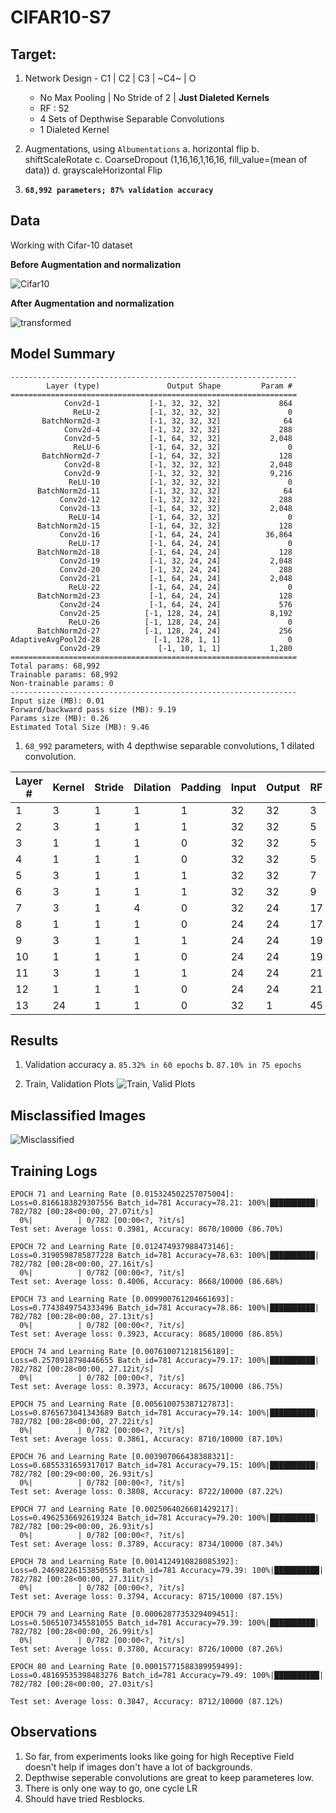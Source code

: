 # CIFAR10-S7

## Target:
1. Network Design - 
    C1 | C2 | C3 | ~C4~ | O
    - No Max Pooling | No Stride of 2 | **Just Dialeted Kernels**
    - RF : 52
    - 4 Sets of Depthwise Separable Convolutions
    - 1 Dialeted Kernel

2. Augmentations, using `Albumentations`
    a. horizontal flip
    b. shiftScaleRotate
    c. CoarseDropout (1,16,16,1,16,16, fill_value=(mean of data))
    d. grayscaleHorizontal Flip 

3. **`68,992 parameters; 87% validation accuracy`**

## Data

Working with Cifar-10 dataset

**Before Augmentation and normalization**

![Cifar10](imgs/cifar10_images.png "Cifar10")

**After Augmentation and normalization**

![transformed](imgs/transformed.png "transformed")


## Model Summary

```
----------------------------------------------------------------
        Layer (type)               Output Shape         Param #
================================================================
            Conv2d-1           [-1, 32, 32, 32]             864
              ReLU-2           [-1, 32, 32, 32]               0
       BatchNorm2d-3           [-1, 32, 32, 32]              64
            Conv2d-4           [-1, 32, 32, 32]             288
            Conv2d-5           [-1, 64, 32, 32]           2,048
              ReLU-6           [-1, 64, 32, 32]               0
       BatchNorm2d-7           [-1, 64, 32, 32]             128
            Conv2d-8           [-1, 32, 32, 32]           2,048
            Conv2d-9           [-1, 32, 32, 32]           9,216
             ReLU-10           [-1, 32, 32, 32]               0
      BatchNorm2d-11           [-1, 32, 32, 32]              64
           Conv2d-12           [-1, 32, 32, 32]             288
           Conv2d-13           [-1, 64, 32, 32]           2,048
             ReLU-14           [-1, 64, 32, 32]               0
      BatchNorm2d-15           [-1, 64, 32, 32]             128
           Conv2d-16           [-1, 64, 24, 24]          36,864
             ReLU-17           [-1, 64, 24, 24]               0
      BatchNorm2d-18           [-1, 64, 24, 24]             128
           Conv2d-19           [-1, 32, 24, 24]           2,048
           Conv2d-20           [-1, 32, 24, 24]             288
           Conv2d-21           [-1, 64, 24, 24]           2,048
             ReLU-22           [-1, 64, 24, 24]               0
      BatchNorm2d-23           [-1, 64, 24, 24]             128
           Conv2d-24           [-1, 64, 24, 24]             576
           Conv2d-25          [-1, 128, 24, 24]           8,192
             ReLU-26          [-1, 128, 24, 24]               0
      BatchNorm2d-27          [-1, 128, 24, 24]             256
AdaptiveAvgPool2d-28            [-1, 128, 1, 1]               0
           Conv2d-29             [-1, 10, 1, 1]           1,280
================================================================
Total params: 68,992
Trainable params: 68,992
Non-trainable params: 0
----------------------------------------------------------------
Input size (MB): 0.01
Forward/backward pass size (MB): 9.19
Params size (MB): 0.26
Estimated Total Size (MB): 9.46
```
1.  `68_992` parameters, with 4 depthwise separable convolutions, 1 dilated convolution.

| Layer # | Kernel | Stride | Dilation | Padding | Input | Output | RF   |
| ------- | ------ | ------ | -------- | ------- | ----- | ------ | ---- |
| 1       | 3      | 1      | 1        | 1       | 32    | 32     | 3    |
| 2       | 3      | 1      | 1        | 1       | 32    | 32     | 5    |
| 3       | 1      | 1      | 1        | 0       | 32    | 32     | 5    |
| 4       | 1      | 1      | 1        | 0       | 32    | 32     | 5    |
| 5       | 3      | 1      | 1        | 1       | 32    | 32     | 7    |
| 6       | 3      | 1      | 1        | 1       | 32    | 32     | 9    |
| 7       | 3      | 1      | 4        | 0       | 32    | 24     | 17   |
| 8       | 1      | 1      | 1        | 0       | 24    | 24     | 17   |
| 9       | 3      | 1      | 1        | 1       | 24    | 24     | 19   |
| 10      | 1      | 1      | 1        | 0       | 24    | 24     | 19   |
| 11      | 3      | 1      | 1        | 1       | 24    | 24     | 21   |
| 12      | 1      | 1      | 1        | 0       | 24    | 24     | 21   |
| 13      | 24     | 1      | 1        | 0       | 32    | 1      | 45   |


## Results
1. Validation accuracy
    a.  `85.32% in 60 epochs`
    b.  `87.10% in 75 epochs`
    
2.  Train, Validation Plots
![Train, Valid Plots](imgs/train_validation_plots.png)

## Misclassified Images

![Misclassified](imgs/misclassified.png)

## Training Logs
```
EPOCH 71 and Learning Rate [0.015324502257075004]: 
Loss=0.8166183829307556 Batch_id=781 Accuracy=78.21: 100%|██████████| 782/782 [00:28<00:00, 27.07it/s]
  0%|          | 0/782 [00:00<?, ?it/s]
Test set: Average loss: 0.3981, Accuracy: 8670/10000 (86.70%)

EPOCH 72 and Learning Rate [0.012474937988473146]: 
Loss=0.3190598785877228 Batch_id=781 Accuracy=78.63: 100%|██████████| 782/782 [00:28<00:00, 27.16it/s]
  0%|          | 0/782 [00:00<?, ?it/s]
Test set: Average loss: 0.4006, Accuracy: 8668/10000 (86.68%)

EPOCH 73 and Learning Rate [0.009900761204661693]: 
Loss=0.7743849754333496 Batch_id=781 Accuracy=78.86: 100%|██████████| 782/782 [00:28<00:00, 27.13it/s]
  0%|          | 0/782 [00:00<?, ?it/s]
Test set: Average loss: 0.3923, Accuracy: 8685/10000 (86.85%)

EPOCH 74 and Learning Rate [0.007610071218156189]: 
Loss=0.2570918798446655 Batch_id=781 Accuracy=79.17: 100%|██████████| 782/782 [00:28<00:00, 27.12it/s]
  0%|          | 0/782 [00:00<?, ?it/s]
Test set: Average loss: 0.3973, Accuracy: 8675/10000 (86.75%)

EPOCH 75 and Learning Rate [0.005610075387127873]: 
Loss=0.8765673041343689 Batch_id=781 Accuracy=79.14: 100%|██████████| 782/782 [00:28<00:00, 27.22it/s]
  0%|          | 0/782 [00:00<?, ?it/s]
Test set: Average loss: 0.3861, Accuracy: 8710/10000 (87.10%)

EPOCH 76 and Learning Rate [0.003907066438388321]: 
Loss=0.6855331659317017 Batch_id=781 Accuracy=79.15: 100%|██████████| 782/782 [00:29<00:00, 26.93it/s]
  0%|          | 0/782 [00:00<?, ?it/s]
Test set: Average loss: 0.3808, Accuracy: 8722/10000 (87.22%)

EPOCH 77 and Learning Rate [0.0025064026681429217]: 
Loss=0.4962536692619324 Batch_id=781 Accuracy=79.20: 100%|██████████| 782/782 [00:29<00:00, 26.93it/s]
  0%|          | 0/782 [00:00<?, ?it/s]
Test set: Average loss: 0.3789, Accuracy: 8734/10000 (87.34%)

EPOCH 78 and Learning Rate [0.0014124910828085392]: 
Loss=0.24698226153850555 Batch_id=781 Accuracy=79.39: 100%|██████████| 782/782 [00:28<00:00, 27.31it/s]
  0%|          | 0/782 [00:00<?, ?it/s]
Test set: Average loss: 0.3794, Accuracy: 8715/10000 (87.15%)

EPOCH 79 and Learning Rate [0.0006287735329409451]: 
Loss=0.5065107345581055 Batch_id=781 Accuracy=79.39: 100%|██████████| 782/782 [00:28<00:00, 26.99it/s]
  0%|          | 0/782 [00:00<?, ?it/s]
Test set: Average loss: 0.3780, Accuracy: 8726/10000 (87.26%)

EPOCH 80 and Learning Rate [0.00015771588389959499]: 
Loss=0.48169535398483276 Batch_id=781 Accuracy=79.49: 100%|██████████| 782/782 [00:28<00:00, 27.03it/s]

Test set: Average loss: 0.3847, Accuracy: 8712/10000 (87.12%)
```

## Observations
1.  So far, from experiments looks like going for high Receptive Field doesn't help if images don't have a lot of backgrounds.
2.  Depthwise seperable convolutions are great to keep parameteres low.
3.  There is only one way to go, one cycle LR
4.  Should have tried Resblocks.

